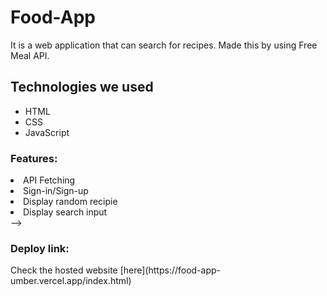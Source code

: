 # Food-App

It is a web application that can search for recipes. Made this by using Free Meal API.

## Technologies we used
<ul>
  <li>HTML</li>
  <li>CSS</li>
  <li>JavaScript</li>
</ul>


<h3>Features:</h3>
<li>API Fetching</li>
<li>Sign-in/Sign-up</li>
<li>Display random recipie</li>
<li>Display search input</li> -->
<h3>Deploy link:</h3> 
Check the hosted website [here](https://food-app-umber.vercel.app/index.html)
